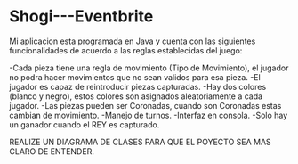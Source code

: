# Shogi---Eventbrite
Mi aplicacion esta programada en Java y cuenta con las siguientes funcionalidades de acuerdo a las reglas establecidas del juego:

-Cada pieza tiene una regla de movimiento (Tipo de Movimiento), el jugador no podra hacer movimientos que no sean validos para esa pieza.
-El jugador es capaz de reintroducir piezas capturadas.
-Hay dos colores (blanco y negro), estos colores son asignados aleatoriamente a cada jugador.
-Las piezas pueden ser Coronadas, cuando son Coronadas estas cambian de movimiento.
-Manejo de turnos.
-Interfaz en consola.
-Solo hay un ganador cuando el REY es capturado.

REALIZE UN DIAGRAMA DE CLASES PARA QUE EL POYECTO SEA MAS CLARO DE ENTENDER.
